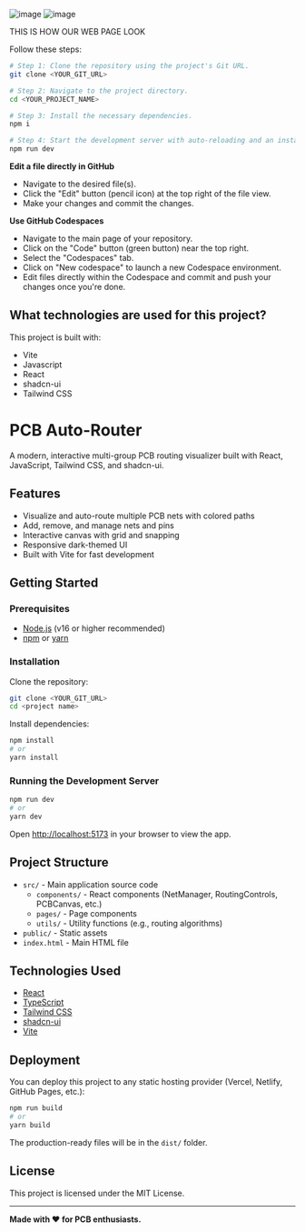 ![image](https://github.com/user-attachments/assets/4bebe3d2-9299-4edd-98b3-122fd42152dd)
![image](https://github.com/user-attachments/assets/0c9dd9fb-2ad3-4724-b3d7-10d3dc1bf9eb)

THIS IS HOW OUR WEB PAGE LOOK

Follow these steps:

```sh
# Step 1: Clone the repository using the project's Git URL.
git clone <YOUR_GIT_URL>

# Step 2: Navigate to the project directory.
cd <YOUR_PROJECT_NAME>

# Step 3: Install the necessary dependencies.
npm i

# Step 4: Start the development server with auto-reloading and an instant preview.
npm run dev
```

**Edit a file directly in GitHub**

- Navigate to the desired file(s).
- Click the "Edit" button (pencil icon) at the top right of the file view.
- Make your changes and commit the changes.

**Use GitHub Codespaces**

- Navigate to the main page of your repository.
- Click on the "Code" button (green button) near the top right.
- Select the "Codespaces" tab.
- Click on "New codespace" to launch a new Codespace environment.
- Edit files directly within the Codespace and commit and push your changes once you're done.

## What technologies are used for this project?

This project is built with:

- Vite
- Javascript
- React
- shadcn-ui
- Tailwind CSS


# PCB Auto-Router

A modern, interactive multi-group PCB routing visualizer built with React, JavaScript, Tailwind CSS, and shadcn-ui.

## Features

- Visualize and auto-route multiple PCB nets with colored paths
- Add, remove, and manage nets and pins
- Interactive canvas with grid and snapping
- Responsive dark-themed UI
- Built with Vite for fast development

## Getting Started

### Prerequisites

- [Node.js](https://nodejs.org/) (v16 or higher recommended)
- [npm](https://www.npmjs.com/) or [yarn](https://yarnpkg.com/)

### Installation

Clone the repository:

```sh
git clone <YOUR_GIT_URL>
cd <project name>
```

Install dependencies:

```sh
npm install
# or
yarn install
```

### Running the Development Server

```sh
npm run dev
# or
yarn dev
```

Open [http://localhost:5173](http://localhost:5173) in your browser to view the app.

## Project Structure

- `src/` - Main application source code
  - `components/` - React components (NetManager, RoutingControls, PCBCanvas, etc.)
  - `pages/` - Page components
  - `utils/` - Utility functions (e.g., routing algorithms)
- `public/` - Static assets
- `index.html` - Main HTML file

## Technologies Used

- [React](https://react.dev/)
- [TypeScript](https://www.typescriptlang.org/)
- [Tailwind CSS](https://tailwindcss.com/)
- [shadcn-ui](https://ui.shadcn.com/)
- [Vite](https://vitejs.dev/)

## Deployment

You can deploy this project to any static hosting provider (Vercel, Netlify, GitHub Pages, etc.):

```sh
npm run build
# or
yarn build
```

The production-ready files will be in the `dist/` folder.

## License

This project is licensed under the MIT License.

---

**Made with ❤️ for PCB enthusiasts.**
